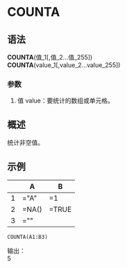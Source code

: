 # COUNTA

## 语法

**COUNTA**(值\_1[,值_2...值_255])  
**COUNTA**(value_1[,value_2...value_255])

### 参数

1. 值 value：要统计的数组或单元格。

## 概述

统计非空值。

## 示例

|     | A     | B     |
| --- | ----- | ----- |
| 1   | ="A"  | =1    |
| 2   | =NA() | =TRUE |
| 3   | =""   |       |

```excel
COUNTA(A1:B3)
```

输出：  
5
